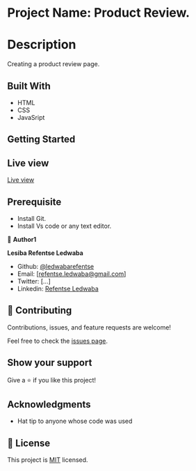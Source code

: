 # Project Name: Product Review.

# Description

Creating a product review page.

## Built With

- HTML
- CSS
- JavaSript

## Getting Started

## Live view
[Live view](https://wonderful-biscochitos-5f6afd.netlify.app/)

## Prerequisite

- Install Git.
- Install Vs code or any text editor.

👤 **Author1**

 **Lesiba Refentse Ledwaba**
 
- Github: [ @ledwabarefentse](https://github.com/ledwabarefentse) 
- Email: [refentse.ledwaba@gmail.com]
- Twitter: [...]
- Linkedin: [Refentse Ledwaba](https://www.linkedin.com/in/lesiba-refentse-ledwaba/)

## 🤝 Contributing

Contributions, issues, and feature requests are welcome!

Feel free to check the [issues page](../../issues/).

## Show your support

Give a ⭐️ if you like this project!

## Acknowledgments

- Hat tip to anyone whose code was used

## 📝 License

This project is [MIT](./MIT.md) licensed.
